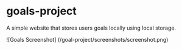 # goals-project
A simple website that stores users goals locally using local storage.

![Goals Screenshot] (/goal-project/screenshots/screenshot.png)
      
